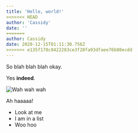 ```yaml
---
title: 'Hello, world!'
<<<<<<< HEAD
author: 'Cassidy'
date: ''
=======
author: Cassidy
date: 2020-12-15T01:11:30.756Z
>>>>>>> e135f178c8422283ce3f20fa93dfaee76b08ecdd
---
```

So blah blah blah okay.

Yes **indeed**.

![Wah wah wah](/images/maul.gif "Here is an image.")

Ah haaaaa!

* Look at me
* I am in a list
* Woo hoo
